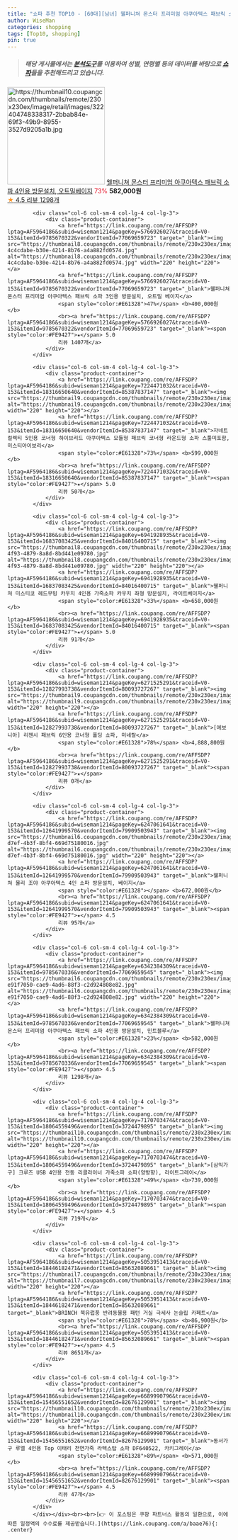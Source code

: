 ```yaml
---
title: "쇼파 추천 TOP10 - [60대][남녀] 웰퍼니쳐 몬스터 프리미엄 아쿠아텍스 패브릭 소파 4인용 방문설치, 오트밀베이지"
author: WiseMan
categories: shopping
tags: [Top10, shopping]
pin: true
---
```


> ##### 해당 게시물에서는 [**분석도구**](https://itemscout.io/)를 이용하여 **성별**, **연령별** 등의 데이터를 바탕으로 [**쇼파**](https://link.coupang.com/a/baae76)들을 추천해드리고 있습니다.
<div class="container"><div class="row">
            <div class="col-6 col-sm-4 col-lg-4 col-lg-3">
                <div class="product-container">
                    <a href="https://link.coupang.com/re/AFFSDP?lptag=AF5964186&subid=wiseman1214&pageKey=6342384309&traceid=V0-153&itemId=13311862384&vendorItemId=77069659562" target="_blank"><img src="https://thumbnail10.coupangcdn.com/thumbnails/remote/230x230ex/image/retail/images/322404748338317-2bbab84e-69f3-49b9-8955-3527d9205a1b.jpg" alt="https://thumbnail10.coupangcdn.com/thumbnails/remote/230x230ex/image/retail/images/322404748338317-2bbab84e-69f3-49b9-8955-3527d9205a1b.jpg" width="220" height="220"></a>
                    <a href="https://link.coupang.com/re/AFFSDP?lptag=AF5964186&subid=wiseman1214&pageKey=6342384309&traceid=V0-153&itemId=13311862384&vendorItemId=77069659562" target="_blank">웰퍼니쳐 몬스터 프리미엄 아쿠아텍스 패브릭 소파 4인용 방문설치, 오트밀베이지</a>
                    <span style="color:#E61328">73%</span> <b>582,000원</b>
                    <br><a href="https://link.coupang.com/re/AFFSDP?lptag=AF5964186&subid=wiseman1214&pageKey=6342384309&traceid=V0-153&itemId=13311862384&vendorItemId=77069659562" target="_blank"><span style="color:#FE9427">★</span> 4.5
                    리뷰 1298개</a>
                </div>
            </div>
            
            <div class="col-6 col-sm-4 col-lg-4 col-lg-3">
                <div class="product-container">
                    <a href="https://link.coupang.com/re/AFFSDP?lptag=AF5964186&subid=wiseman1214&pageKey=5766926027&traceid=V0-153&itemId=9785670322&vendorItemId=77069659723" target="_blank"><img src="https://thumbnail8.coupangcdn.com/thumbnails/remote/230x230ex/image/retail/images/546612115516191-4c4cdabe-b30e-4214-8b76-a4a882fd0574.jpg" alt="https://thumbnail8.coupangcdn.com/thumbnails/remote/230x230ex/image/retail/images/546612115516191-4c4cdabe-b30e-4214-8b76-a4a882fd0574.jpg" width="220" height="220"></a>
                    <a href="https://link.coupang.com/re/AFFSDP?lptag=AF5964186&subid=wiseman1214&pageKey=5766926027&traceid=V0-153&itemId=9785670322&vendorItemId=77069659723" target="_blank">웰퍼니쳐 몬스터 프리미엄 아쿠아텍스 패브릭 소파 3인용 방문설치, 오트밀 베이지</a>
                    <span style="color:#E61328">47%</span> <b>400,000원</b>
                    <br><a href="https://link.coupang.com/re/AFFSDP?lptag=AF5964186&subid=wiseman1214&pageKey=5766926027&traceid=V0-153&itemId=9785670322&vendorItemId=77069659723" target="_blank"><span style="color:#FE9427">★</span> 5.0
                    리뷰 1407개</a>
                </div>
            </div>
            
            <div class="col-6 col-sm-4 col-lg-4 col-lg-3">
                <div class="product-container">
                    <a href="https://link.coupang.com/re/AFFSDP?lptag=AF5964186&subid=wiseman1214&pageKey=7224471032&traceid=V0-153&itemId=18316650640&vendorItemId=85387837147" target="_blank"><img src="https://thumbnail9.coupangcdn.com/thumbnails/remote/230x230ex/image/vendor_inventory/016c/cb7a12e836d411aefa01a29cd92c291c94a5992c8534e881a5db4d81ab87.jpg" alt="https://thumbnail9.coupangcdn.com/thumbnails/remote/230x230ex/image/vendor_inventory/016c/cb7a12e836d411aefa01a29cd92c291c94a5992c8534e881a5db4d81ab87.jpg" width="220" height="220"></a>
                    <a href="https://link.coupang.com/re/AFFSDP?lptag=AF5964186&subid=wiseman1214&pageKey=7224471032&traceid=V0-153&itemId=18316650640&vendorItemId=85387837147" target="_blank">자네트 컬렉티 5인용 코너형 하이브리드 아쿠아텍스 모듈형 패브릭 코너형 라운드형 소파 스툴미포함, 미스티아이보리</a>
                    <span style="color:#E61328">73%</span> <b>599,000원</b>
                    <br><a href="https://link.coupang.com/re/AFFSDP?lptag=AF5964186&subid=wiseman1214&pageKey=7224471032&traceid=V0-153&itemId=18316650640&vendorItemId=85387837147" target="_blank"><span style="color:#FE9427">★</span> 5.0
                    리뷰 50개</a>
                </div>
            </div>
            
            <div class="col-6 col-sm-4 col-lg-4 col-lg-3">
                <div class="product-container">
                    <a href="https://link.coupang.com/re/AFFSDP?lptag=AF5964186&subid=wiseman1214&pageKey=6941928935&traceid=V0-153&itemId=16837083425&vendorItemId=84016400715" target="_blank"><img src="https://thumbnail8.coupangcdn.com/thumbnails/remote/230x230ex/image/retail/images/2022/11/21/16/6/d00176af-4f93-4879-8a8d-8bd441e09780.jpg" alt="https://thumbnail8.coupangcdn.com/thumbnails/remote/230x230ex/image/retail/images/2022/11/21/16/6/d00176af-4f93-4879-8a8d-8bd441e09780.jpg" width="220" height="220"></a>
                    <a href="https://link.coupang.com/re/AFFSDP?lptag=AF5964186&subid=wiseman1214&pageKey=6941928935&traceid=V0-153&itemId=16837083425&vendorItemId=84016400715" target="_blank">웰퍼니쳐 미스티코 헤드무빙 카우치 4인용 가죽소파 카우치 좌형 방문설치, 라이트베이지</a>
                    <span style="color:#E61328">33%</span> <b>658,000원</b>
                    <br><a href="https://link.coupang.com/re/AFFSDP?lptag=AF5964186&subid=wiseman1214&pageKey=6941928935&traceid=V0-153&itemId=16837083425&vendorItemId=84016400715" target="_blank"><span style="color:#FE9427">★</span> 5.0
                    리뷰 91개</a>
                </div>
            </div>
            
            <div class="col-6 col-sm-4 col-lg-4 col-lg-3">
                <div class="product-container">
                    <a href="https://link.coupang.com/re/AFFSDP?lptag=AF5964186&subid=wiseman1214&pageKey=6271525291&traceid=V0-153&itemId=12827993738&vendorItemId=80093727267" target="_blank"><img src="https://thumbnail9.coupangcdn.com/thumbnails/remote/230x230ex/image/vendor_inventory/9e48/4e30374bd3fb507aad767ffd8d4451b3f954f6c6e14cee7b3e9ede936f5b.jpg" alt="https://thumbnail9.coupangcdn.com/thumbnails/remote/230x230ex/image/vendor_inventory/9e48/4e30374bd3fb507aad767ffd8d4451b3f954f6c6e14cee7b3e9ede936f5b.jpg" width="220" height="220"></a>
                    <a href="https://link.coupang.com/re/AFFSDP?lptag=AF5964186&subid=wiseman1214&pageKey=6271525291&traceid=V0-153&itemId=12827993738&vendorItemId=80093727267" target="_blank">[에보니아] 리젠시 패브릭 6인용 코너형 폴딩 쇼파, 미네랄</a>
                    <span style="color:#E61328">78%</span> <b>4,888,800원</b>
                    <br><a href="https://link.coupang.com/re/AFFSDP?lptag=AF5964186&subid=wiseman1214&pageKey=6271525291&traceid=V0-153&itemId=12827993738&vendorItemId=80093727267" target="_blank"><span style="color:#FE9427">★</span> 
                    리뷰 0개</a>
                </div>
            </div>
            
            <div class="col-6 col-sm-4 col-lg-4 col-lg-3">
                <div class="product-container">
                    <a href="https://link.coupang.com/re/AFFSDP?lptag=AF5964186&subid=wiseman1214&pageKey=6247061641&traceid=V0-153&itemId=12641999570&vendorItemId=79909503943" target="_blank"><img src="https://thumbnail6.coupangcdn.com/thumbnails/remote/230x230ex/image/retail/images/2021/12/20/19/9/cec7668b-d7ef-4b3f-8bf4-669d75180016.jpg" alt="https://thumbnail6.coupangcdn.com/thumbnails/remote/230x230ex/image/retail/images/2021/12/20/19/9/cec7668b-d7ef-4b3f-8bf4-669d75180016.jpg" width="220" height="220"></a>
                    <a href="https://link.coupang.com/re/AFFSDP?lptag=AF5964186&subid=wiseman1214&pageKey=6247061641&traceid=V0-153&itemId=12641999570&vendorItemId=79909503943" target="_blank">웰퍼니쳐 몰리 조야 아쿠아텍스 4인 소파 방문설치, 베이지</a>
                    <span style="color:#E61328"></span> <b>672,000원</b>
                    <br><a href="https://link.coupang.com/re/AFFSDP?lptag=AF5964186&subid=wiseman1214&pageKey=6247061641&traceid=V0-153&itemId=12641999570&vendorItemId=79909503943" target="_blank"><span style="color:#FE9427">★</span> 4.5
                    리뷰 95개</a>
                </div>
            </div>
            
            <div class="col-6 col-sm-4 col-lg-4 col-lg-3">
                <div class="product-container">
                    <a href="https://link.coupang.com/re/AFFSDP?lptag=AF5964186&subid=wiseman1214&pageKey=6342384309&traceid=V0-153&itemId=9785670336&vendorItemId=77069659545" target="_blank"><img src="https://thumbnail6.coupangcdn.com/thumbnails/remote/230x230ex/image/retail/images/5902678217524893-e91f7050-cae9-4ad6-88f3-c2d924808e82.jpg" alt="https://thumbnail6.coupangcdn.com/thumbnails/remote/230x230ex/image/retail/images/5902678217524893-e91f7050-cae9-4ad6-88f3-c2d924808e82.jpg" width="220" height="220"></a>
                    <a href="https://link.coupang.com/re/AFFSDP?lptag=AF5964186&subid=wiseman1214&pageKey=6342384309&traceid=V0-153&itemId=9785670336&vendorItemId=77069659545" target="_blank">웰퍼니쳐 몬스터 프리미엄 아쿠아텍스 패브릭 소파 4인용 방문설치, 민트블루</a>
                    <span style="color:#E61328">23%</span> <b>582,000원</b>
                    <br><a href="https://link.coupang.com/re/AFFSDP?lptag=AF5964186&subid=wiseman1214&pageKey=6342384309&traceid=V0-153&itemId=9785670336&vendorItemId=77069659545" target="_blank"><span style="color:#FE9427">★</span> 4.5
                    리뷰 1298개</a>
                </div>
            </div>
            
            <div class="col-6 col-sm-4 col-lg-4 col-lg-3">
                <div class="product-container">
                    <a href="https://link.coupang.com/re/AFFSDP?lptag=AF5964186&subid=wiseman1214&pageKey=7170703474&traceid=V0-153&itemId=18064559496&vendorItemId=3724479895" target="_blank"><img src="https://thumbnail10.coupangcdn.com/thumbnails/remote/230x230ex/image/vendor_inventory/5a82/6e57127fffcc612d77b91c15831a508d89cbdc6c52c5adf4db3c0fa12c41.jpg" alt="https://thumbnail10.coupangcdn.com/thumbnails/remote/230x230ex/image/vendor_inventory/5a82/6e57127fffcc612d77b91c15831a508d89cbdc6c52c5adf4db3c0fa12c41.jpg" width="220" height="220"></a>
                    <a href="https://link.coupang.com/re/AFFSDP?lptag=AF5964186&subid=wiseman1214&pageKey=7170703474&traceid=V0-153&itemId=18064559496&vendorItemId=3724479895" target="_blank">[삼익가구] 크루즈 USB 4인용 전동 리클라이너 가죽소파 쇼파(양방향), 라이트그레이</a>
                    <span style="color:#E61328">49%</span> <b>739,000원</b>
                    <br><a href="https://link.coupang.com/re/AFFSDP?lptag=AF5964186&subid=wiseman1214&pageKey=7170703474&traceid=V0-153&itemId=18064559496&vendorItemId=3724479895" target="_blank"><span style="color:#FE9427">★</span> 4.5
                    리뷰 719개</a>
                </div>
            </div>
            
            <div class="col-6 col-sm-4 col-lg-4 col-lg-3">
                <div class="product-container">
                    <a href="https://link.coupang.com/re/AFFSDP?lptag=AF5964186&subid=wiseman1214&pageKey=5053951413&traceid=V0-153&itemId=18446182471&vendorItemId=85632089661" target="_blank"><img src="https://thumbnail7.coupangcdn.com/thumbnails/remote/230x230ex/image/vendor_inventory/38c6/acaa83bd06f601bf6caf63462bcedffc014a0e6eeb46622fdef4e71ecb20.jpg" alt="https://thumbnail7.coupangcdn.com/thumbnails/remote/230x230ex/image/vendor_inventory/38c6/acaa83bd06f601bf6caf63462bcedffc014a0e6eeb46622fdef4e71ecb20.jpg" width="220" height="220"></a>
                    <a href="https://link.coupang.com/re/AFFSDP?lptag=AF5964186&subid=wiseman1214&pageKey=5053951413&traceid=V0-153&itemId=18446182471&vendorItemId=85632089661" target="_blank">BRINCH 북유럽풍 반려동물용 패턴 거실 극세사 논슬립 카페트</a>
                    <span style="color:#E61328">78%</span> <b>86,900원</b>
                    <br><a href="https://link.coupang.com/re/AFFSDP?lptag=AF5964186&subid=wiseman1214&pageKey=5053951413&traceid=V0-153&itemId=18446182471&vendorItemId=85632089661" target="_blank"><span style="color:#FE9427">★</span> 4.5
                    리뷰 8651개</a>
                </div>
            </div>
            
            <div class="col-6 col-sm-4 col-lg-4 col-lg-3">
                <div class="product-container">
                    <a href="https://link.coupang.com/re/AFFSDP?lptag=AF5964186&subid=wiseman1214&pageKey=6689990796&traceid=V0-153&itemId=15456551652&vendorItemId=82676129901" target="_blank"><img src="https://thumbnail10.coupangcdn.com/thumbnails/remote/230x230ex/image/vendor_inventory/061b/c17f33ce8ecf1b92c9966a266fc3ad33f19c2b43ea6f8d22b7a677bf0c40.jpg" alt="https://thumbnail10.coupangcdn.com/thumbnails/remote/230x230ex/image/vendor_inventory/061b/c17f33ce8ecf1b92c9966a266fc3ad33f19c2b43ea6f8d22b7a677bf0c40.jpg" width="220" height="220"></a>
                    <a href="https://link.coupang.com/re/AFFSDP?lptag=AF5964186&subid=wiseman1214&pageKey=6689990796&traceid=V0-153&itemId=15456551652&vendorItemId=82676129901" target="_blank">동서가구 루엘 4인용 Top 이태리 천연가죽 라텍스탑 소파 DF640522, 카키그레이</a>
                    <span style="color:#E61328">89%</span> <b>571,000원</b>
                    <br><a href="https://link.coupang.com/re/AFFSDP?lptag=AF5964186&subid=wiseman1214&pageKey=6689990796&traceid=V0-153&itemId=15456551652&vendorItemId=82676129901" target="_blank"><span style="color:#FE9427">★</span> 4.5
                    리뷰 47개</a>
                </div>
            </div>
            </div></div><br><br>[👉 이 포스팅은 쿠팡 파트너스 활동의 일환으로, 이에 따른 일정액의 수수료를 제공받습니다.](https://link.coupang.com/a/baae76){: .center}